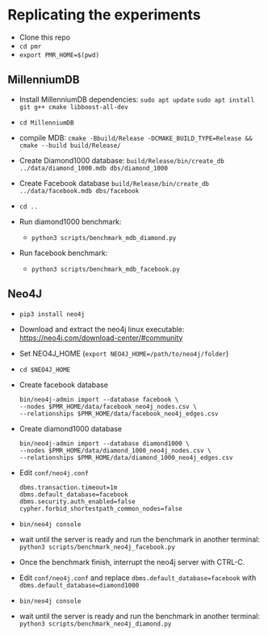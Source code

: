 # Replicating the experiments

- Clone this repo
- `cd pmr`
- `export PMR_HOME=$(pwd)`

## MillenniumDB
- Install MillenniumDB dependencies:
`sudo apt update`
`sudo apt install git g++ cmake libboost-all-dev`

- `cd MillenniumDB`
- compile MDB: `cmake -Bbuild/Release -DCMAKE_BUILD_TYPE=Release && cmake --build build/Release/`
- Create Diamond1000 database: `build/Release/bin/create_db ../data/diamond_1000.mdb dbs/diamond_1000`
- Create Facebook database `build/Release/bin/create_db ../data/facebook.mdb dbs/facebook`

- `cd ..`

- Run diamond1000 benchmark:
    - `python3 scripts/benchmark_mdb_diamond.py`
- Run facebook benchmark:
    - `python3 scripts/benchmark_mdb_facebook.py`


## Neo4J
- `pip3 install neo4j`
- Download and extract the neo4j linux executable: https://neo4j.com/download-center/#community

- Set NEO4J_HOME (`export NEO4J_HOME=/path/to/neo4j/folder`)

- `cd $NEO4J_HOME`

- Create facebook database
    ```
    bin/neo4j-admin import --database facebook \
    --nodes $PMR_HOME/data/facebook_neo4j_nodes.csv \
    --relationships $PMR_HOME/data/facebook_neo4j_edges.csv
    ```

- Create diamond1000 database
    ```
    bin/neo4j-admin import --database diamond1000 \
    --nodes $PMR_HOME/data/diamond_1000_neo4j_nodes.csv \
    --relationships $PMR_HOME/data/diamond_1000_neo4j_edges.csv
    ```

- Edit `conf/neo4j.conf`
    ```
    dbms.transaction.timeout=1m
    dbms.default_database=facebook
    dbms.security.auth_enabled=false
    cypher.forbid_shortestpath_common_nodes=false
    ```

- `bin/neo4j console`
- wait until the server is ready and run the benchmark in another terminal: `python3 scripts/benchmark_neo4j_facebook.py`

- Once the benchmark finish, interrupt the neo4j server with CTRL-C.

- Edit `conf/neo4j.conf` and replace `dbms.default_database=facebook` with `dbms.default_database=diamond1000`

- `bin/neo4j console`
- wait until the server is ready and run the benchmark in another terminal: `python3 scripts/benchmark_neo4j_diamond.py`
